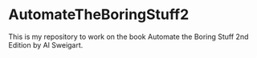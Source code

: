 # AutomateTheBoringStuff2
This is my repository to work on the book Automate the Boring Stuff 2nd Edition by Al Sweigart.